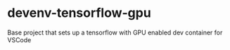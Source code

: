 # devenv-tensorflow-gpu
Base project that sets up a tensorflow with GPU enabled dev container for VSCode
